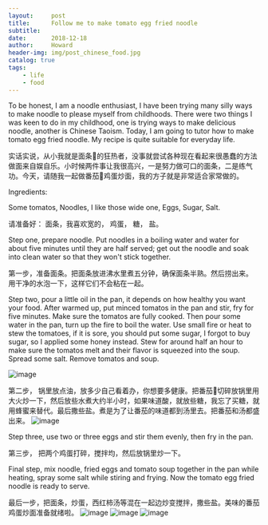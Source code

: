```yaml
---
layout:     post
title:      Follow me to make tomato egg fried noodle
subtitle:   
date:       2018-12-18
author:     Howard
header-img: img/post_chinese_food.jpg
catalog: true
tags:
    - life
    - food
---
```


To be honest, I am a noodle enthusiast, I have been trying many silly ways to make noodle to please myself from childhoods.  There were two things I was keen to do in my childhood, one is trying ways to make delicious noodle, another is Chinese Taoism.  Today, I am going to tutor how to make tomato egg fried noodle. My recipe is quite suitable for everyday life.


实话实说，从小我就是面条🍜的狂热者，没事就尝试各种现在看起来很愚蠢的方法做面来自娱自乐。小时候两件事让我很高兴，一是努力做可口的面条，二是练气功。今天，请随我一起做番茄🍅鸡蛋炒面，我的方子就是非常适合家常做的。

Ingredients:

Some tomatos,
Noodles, I like those wide one,
Eggs,
Sugar,
Salt.


请准备好：
面条，我喜欢宽的，
鸡蛋，
糖，
盐。




Step one,  prepare noodle.   Put noodles in a boiling water and water for about five minutes until they are half served; get out the noodle and soak into  clean water so that they won't stick together.

第一步，准备面条。把面条放进沸水里煮五分钟，确保面条半熟。然后捞出来。 用干净的水泡一下，这样它们不会粘在一起。


Step two, pour a little oil in the pan, it depends on how healthy you want your food. After warmed up, put minced tomatos in the pan and stir, fry for five minutes. Make sure the tomatos are fully cooked. Then pour some water in the pan, turn up the fire to boil the water.  Use small fire or heat to stew the tomatoes, if it is sore, you should put some sugar, I forgot to buy sugar, so I applied some honey instead. Stew for around half an hour to make sure the tomatos melt and their flavor is squeezed into the soup. Spread some salt. Remove tomatos and soup.

 ![image](https://img.esteem.ws/e64ny3ofzl.jpg)


第二步， 锅里放点油，放多少自己看着办，你想要多健康。把番茄🍅切碎放锅里用大火炒一下，然后放些水煮大约半小时，如果味道酸，就放些糖，我忘了买糖，就用蜂蜜来替代。最后撒些盐。煮是为了让番茄的味道都到汤里去。把番茄和汤都盛出来。
 ![image](https://img.esteem.ws/ifpd7bw4j4.jpg)

Step three,  use two or three eggs and stir them evenly, then fry in the pan.

第三步， 把两个鸡蛋打碎，搅拌均，然后放锅里炒一下。


Final step, mix noodle, fried eggs  and tomato soup together in the pan while heating, spray some salt while stiring and frying. Now the tomato egg fried noodle is ready to serve.


最后一步，把面条，炒蛋，西红柿汤等混在一起边炒变搅拌，撒些盐。美味的番茄鸡蛋炒面准备就绪啦。
 ![image](https://img.esteem.ws/nptk9rpen9.jpg)
 ![image](https://img.esteem.ws/bc1p0tojw8.jpg)
 ![image](https://img.esteem.ws/4oocsjr4sk.jpg)